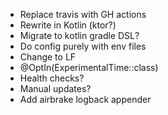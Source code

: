 - Replace travis with GH actions
- Rewrite in Kotlin (ktor?)
- Migrate to kotlin gradle DSL?
- Do config purely with env files
- Change to LF
- @OptIn(ExperimentalTime::class)
- Health checks?
- Manual updates?
- Add airbrake logback appender
